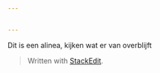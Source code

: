 ```yaml
---


---
```


<p>Dit is een alinea, kijken wat er van overblijft</p>

<blockquote>
<p>Written with <a href="https://stackedit.io/">StackEdit</a>.</p>
</blockquote>

<!--stackedit_data:
eyJoaXN0b3J5IjpbLTcwMzkyODM3M119
-->